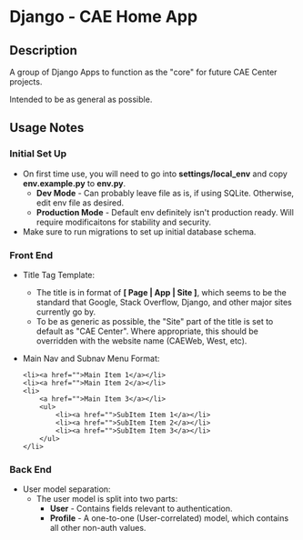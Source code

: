 # Django - CAE Home App

## Description

A group of Django Apps to function as the "core" for future CAE Center projects.

Intended to be as general as possible.

## Usage Notes

### Initial Set Up

* On first time use, you will need to go into **settings/local_env** and copy **env.example.py** to **env.py**.
    * **Dev Mode** - Can probably leave file as is, if using SQLite. Otherwise, edit env file as desired.
    * **Production Mode** - Default env definitely isn't production ready. Will require modificaitons for stability
    and security.
* Make sure to run migrations to set up initial database schema.

### Front End

* Title Tag Template:
    * The title is in format of **[ Page | App | Site ]**, which seems to be the standard that Google, Stack Overflow,
    Django, and other major sites currently go by.
    * To be as generic as possible, the "Site" part of the title is set to default as "CAE Center". Where appropriate,
    this should be overridden with the website name (CAEWeb, West, etc).

* Main Nav and Subnav Menu Format:
    ```
    <li><a href="">Main Item 1</a></li>
    <li><a href="">Main Item 2</a></li>
    <li>
        <a href="">Main Item 3</a></li>
        <ul>
            <li><a href="">SubItem Item 1</a></li>
            <li><a href="">SubItem Item 2</a></li>
            <li><a href="">SubItem Item 3</a></li>
        </ul>
    </li>
    ```

### Back End

* User model separation:
    * The user model is split into two parts:
        * **User** - Contains fields relevant to authentication.
        * **Profile** - A one-to-one (User-correlated) model, which contains all other non-auth values.
